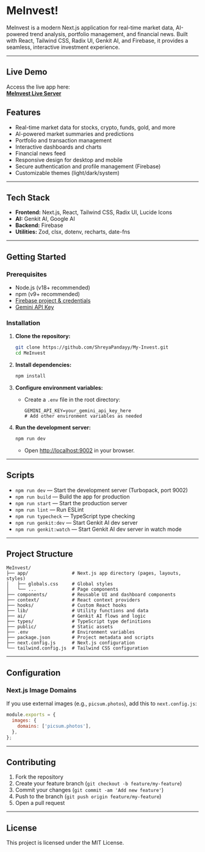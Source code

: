 # MeInvest!

MeInvest is a modern Next.js application for real-time market data, AI-powered trend analysis, portfolio management, and financial news. Built with React, Tailwind CSS, Radix UI, Genkit AI, and Firebase, it provides a seamless, interactive investment experience.

---

## Live Demo

Access the live app here:  
**[MeInvest Live Server](https://)**


## Features

- Real-time market data for stocks, crypto, funds, gold, and more
- AI-powered market summaries and predictions
- Portfolio and transaction management
- Interactive dashboards and charts
- Financial news feed
- Responsive design for desktop and mobile
- Secure authentication and profile management (Firebase)
- Customizable themes (light/dark/system)

---

## Tech Stack

- **Frontend:** Next.js, React, Tailwind CSS, Radix UI, Lucide Icons
- **AI:** Genkit AI, Google AI
- **Backend:** Firebase
- **Utilities:** Zod, clsx, dotenv, recharts, date-fns

---

## Getting Started

### Prerequisites

- Node.js (v18+ recommended)
- npm (v9+ recommended)
- [Firebase project & credentials](https://firebase.google.com/)
- [Gemini API Key](https://ai.google.dev/gemini-api/docs/)

### Installation

1. **Clone the repository:**
   ```sh
   git clone https://github.com/ShreyaPandayy/My-Invest.git
   cd MeInvest
   ```

2. **Install dependencies:**
   ```sh
   npm install
   ```

3. **Configure environment variables:**
   - Create a `.env` file in the root directory:
     ```
     GEMINI_API_KEY=your_gemini_api_key_here
     # Add other environment variables as needed
     ```

4. **Run the development server:**
   ```sh
   npm run dev
   ```
   - Open [http://localhost:9002](http://localhost:9002) in your browser.

---

## Scripts

- `npm run dev` — Start the development server (Turbopack, port 9002)
- `npm run build` — Build the app for production
- `npm run start` — Start the production server
- `npm run lint` — Run ESLint
- `npm run typecheck` — TypeScript type checking
- `npm run genkit:dev` — Start Genkit AI dev server
- `npm run genkit:watch` — Start Genkit AI dev server in watch mode

---

## Project Structure

```
MeInvest/
├── app/                # Next.js app directory (pages, layouts, styles)
│   ├── globals.css     # Global styles
│   └── ...             # Page components
├── components/         # Reusable UI and dashboard components
├── context/            # React context providers
├── hooks/              # Custom React hooks
├── lib/                # Utility functions and data
├── ai/                 # Genkit AI flows and logic
├── types/              # TypeScript type definitions
├── public/             # Static assets
├── .env                # Environment variables
├── package.json        # Project metadata and scripts
├── next.config.js      # Next.js configuration
└── tailwind.config.js  # Tailwind CSS configuration
```

---

## Configuration

### Next.js Image Domains

If you use external images (e.g., `picsum.photos`), add this to `next.config.js`:

```js
module.exports = {
  images: {
    domains: ['picsum.photos'],
  },
};
```

---

## Contributing

1. Fork the repository
2. Create your feature branch (`git checkout -b feature/my-feature`)
3. Commit your changes (`git commit -am 'Add new feature'`)
4. Push to the branch (`git push origin feature/my-feature`)
5. Open a pull request

---

## License

This project is licensed under the MIT License.
